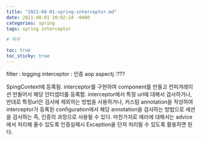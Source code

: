 ```yaml
---
title: "2021-08-01-spring-interceptor.md"
date: 2021-08-01 10:02:24 -0400 
categories: spring 
tags: spring interceptor

# 목차

toc: true  
toc_sticky: true
---
```

filter : logging
interceptor : 인증
aop aspectj :???


SpingContext에 등록됨. interceptor를 구현하여 component를 만들고  컨피겨레이션 만들어서 해당 인터셉터를 등록함. 
interceptor에서 특정  url에 대해서 검사하거나, 반대로 특정url은 검사에 제외하는 방법을 사용하거나, 커스텀 annotation을 작성하여interceptor가 등록된 configuration에서 해당 annotation을 검사하는 방법으로 세션을 검사하는 즉, 인증의 과정으로 사용될 수 있다. 마찬가지로 에러에 대해서는 advice에서 처리해 줄수 있도록 인증실패시 Exception을 던져 처리될 수 있도록 활용하면 된다.